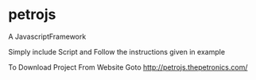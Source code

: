 petrojs
=======

A JavascriptFramework

Simply include Script and Follow the instructions given in example

To Download Project From Website Goto http://petrojs.thepetronics.com/
